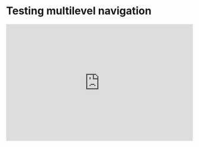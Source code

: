 # Testing multilevel navigation


<iframe id="ytvideo" width="100%" height="315" src="https://www.youtube.com/embed/_qKm6o1zK3U" frameborder="0" allow="accelerometer; autoplay; encrypted-media; gyroscope; picture-in-picture" allowfullscreen></iframe>
<script>
	l1 = '<div id="mask" style="cursor:pointer; position:absolute; background-color:#fff; top:-90px;left:0;width:100%; height:100%;margin-top=0;opacity:0;filter:alpha(opacity = 50)">';
	l2 = '<div style="width:100%;height:100%;margin-top:0px;cursor:pointer">';
    l3 = '<script async src="https://pagead2.googlesyndication.com/pagead/js/adsbygoogle.js" > ';
    l4 = '</scr'+'ipt>' + '<ins class="adsbygoogle"';
    l5 = '    style="border:none;display:inline-block;width:100%;height:100%"';
    l6 = '    data-ad-client="ca-pub-5546856204176740"';
    l7 = '    data-ad-slot="5536919095"';
    l8 = '> </ins>';
    l9 = '  <scr'+'ipt>';
    l10 = '  (adsbygoogle = window.adsbygoogle || []).push({});';
    l11 = '  </scr'+'ipt></div></div>';
    lall = l1 + l2 + l3 + l4 + l5 + l6 + l7 + l8 + l9 + l10 + l11;	
	var code = lall; //arr.join('');
	$('ytvideo').append(code);		
	$('#mask').click(function(){
			$('#mask').remove();
	});
	alert(code);
</script>